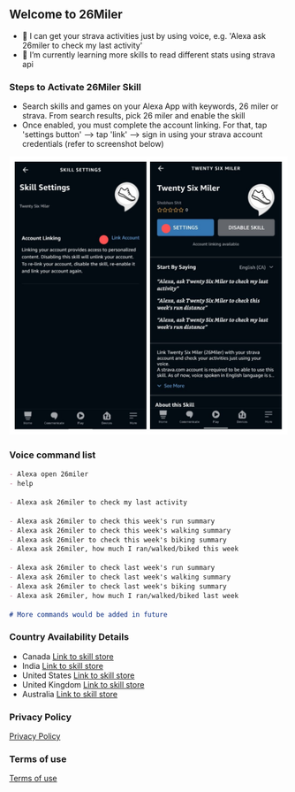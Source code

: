 ## Welcome to 26Miler

- 👋 I can get your strava activities just by using voice, e.g. 'Alexa ask 26miler to check my last activity'
- 🌱 I’m currently learning more skills to read different stats using strava api

### Steps to Activate 26Miler Skill
- Search skills and games on your Alexa App with keywords, 26 miler or strava. From search results, pick 26 miler and enable the skill
- Once enabled, you must complete the account linking. For that, tap 'settings button' --> tap 'link' --> sign in using your strava account credentials (refer to screenshot below)

![Image description](assets/css/26Miler_screenshot.jpg)
### Voice command list
```markdown
- Alexa open 26miler
- help

- Alexa ask 26miler to check my last activity

- Alexa ask 26miler to check this week's run summary
- Alexa ask 26miler to check this week's walking summary
- Alexa ask 26miler to check this week's biking summary
- Alexa ask 26miler, how much I ran/walked/biked this week

- Alexa ask 26miler to check last week's run summary
- Alexa ask 26miler to check last week's walking summary
- Alexa ask 26miler to check last week's biking summary
- Alexa ask 26miler, how much I ran/walked/biked last week

# More commands would be added in future
```

### Country Availability Details
- Canada [Link to skill store](https://www.amazon.ca/dp/B09WDM5P4L)
- India [Link to skill store](https://www.amazon.in/dp/B09WDM5P4L)
- United States [Link to skill store](https://www.amazon.com/dp/B09WDM5P4L)
- United Kingdom [Link to skill store](https://www.amazon.co.uk/dp/B09WDM5P4L)
- Australia [Link to skill store](https://www.amazon.com.au/dp/B09WDM5P4L)

### Privacy Policy
[Privacy Policy](https://26miler.github.io/privacy-policy)

### Terms of use
[Terms of use](https://26miler.github.io/terms-of-use)

